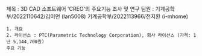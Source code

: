 제목 : 3D CAD 소프트웨어 'CREO'의 주요기능 조사 및 연구
팀원 :
기계공학부/2022110642/김이언 (Ian5008)
기계공학부/2022113966/전지환 (i-mhome)





    1. 개요
    2. 라이선스 : PTC(Parametric Technology Corporation), 회사 라이선스 (가격: 1년 5,144,700원)
    주요 기능
    
